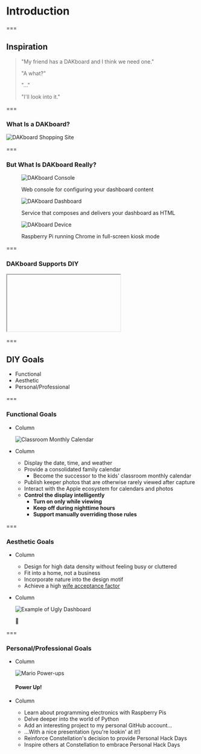 <!-- .slide: id="introduction-introduction" -->
# Introduction

===
<!-- .slide: id="introduction-inspiration" -->
## Inspiration

<style>
    @import url('https://fonts.googleapis.com/css2?family=Shadows+Into+Light+Two&display=swap');

    #introduction-inspiration blockquote {
        font-size: larger;
        font-style: normal;
        padding: 40px;
        width: 50%;
    }

    #introduction-inspiration blockquote .wife {
        color: pink;
        text-align: left;
        font-family: 'Shadows Into Light Two', cursive;
        font-size: 90%;
    }
    #introduction-inspiration blockquote .wife::before {
        content: 'Wife:';
        display: inline-block;
        margin-right: 0.5em;
    }

    #introduction-inspiration blockquote .me {
        color: lightblue;
        font-family: monospace;
        text-align: right;
    }
    #introduction-inspiration blockquote .me::before {
        content: 'Me:';
        display: inline-block;
        margin-right: 0.5em;
    }
</style>

> "My friend has a DAKboard and I think we need one." <!-- .element: class="wife" -->
>
> "A what?" <!-- .element: class="me" -->
>
> "..." <!-- .element: class="wife" -->
>
> "I'll look into it." <!-- .element: class="me" -->

===
<!-- .slide: id="introduction-dakboard" -->
### What Is a DAKboard?

![DAKboard Shopping Site](slides/introduction/dakboard-shop.png) <!-- .element: style="max-height: 900px;" -->

===
<!-- markdownlint-disable no-trailing-punctuation -->
### But What Is DAKboard Really?
<!-- markdownlint-enable no-trailing-punctuation -->

<div class="figures equisized">
    <figure class="fragment">
        <p>
            <img alt="DAKboard Console" src="slides/introduction/dakboard-console.png" />
        </p>
        <figcaption>Web console for configuring your dashboard content</figcaption>
    </figure>
    <figure class="fragment">
        <p>
            <img alt="DAKboard Dashboard" src="slides/introduction/dakboard-dashboard.jpg" />
        </p>
        <figcaption>Service that composes and delivers your dashboard as HTML</figcaption>
    </figure>
    <figure class="fragment">
        <p>
            <img alt="DAKboard Device" src="slides/introduction/dakboard-device.jpg" />
        </p>
        <figcaption>Raspberry Pi running Chrome in full-screen kiosk mode</figcaption>
    </figure>
</div>

===
### DAKboard Supports DIY

<iframe class="stretch" data-src="https://blog.dakboard.com/diy-wall-display/"></iframe>

===
<!-- .slide: id="introduction-goals" -->
## DIY Goals

- Functional
- Aesthetic
- Personal/Professional

===
<!-- .slide: class="columns layout" -->
### Functional Goals

- Column

    ![Classroom Monthly Calendar](slides/introduction/classroom-monthly-calendar.jpg)

- Column

    - Display the date, time, and weather
    - Provide a consolidated family calendar
        - Become the successor to the kids' classroom monthly calendar
    - Publish keeper photos that are otherwise rarely viewed after capture
    - Interact with the Apple ecosystem for calendars and photos
    - **Control the display intelligently**
        - **Turn on only while viewing**
        - **Keep off during nighttime hours**
        - **Support manually overriding those rules**

===
<!-- .slide: class="columns layout" id="introduction-aesthetic-goals" -->
### Aesthetic Goals

<style>
 #no-sign {
    font-size: 500px;
    margin-top: -525px;
    opacity: 0.9;
    position: relative;
    top: -100px;
}
</style>

- Column

    - Design for high data density without feeling busy or cluttered
    - Fit into a home, not a business
    - Incorporate nature into the design motif
    - Achieve a high [wife acceptance factor](https://en.wikipedia.org/wiki/Wife_acceptance_factor)

- Column

    ![Example of Ugly Dashboard](slides/introduction/ugly-dashboard.png)

    🚫<!-- .element: id="no-sign" -->

===
<!-- .slide: class="columns layout" -->
### Personal/Professional Goals

- Column

    ![Mario Power-ups](slides/introduction/power-ups.png)

    <!-- markdownlint-disable heading-start-left no-trailing-punctuation -->
    #### Power Up!
    <!-- markdownlint-enable heading-start-left no-trailing-punctuation -->

- Column

    - Learn about programming electronics with Raspberry Pis
    - Delve deeper into the world of Python
    - Add an interesting project to my personal GitHub account...
    - ...With a nice presentation (you're lookin' at it!)
    - Reinforce Constellation's decision to provide Personal Hack Days
    - Inspire others at Constellation to embrace Personal Hack Days

